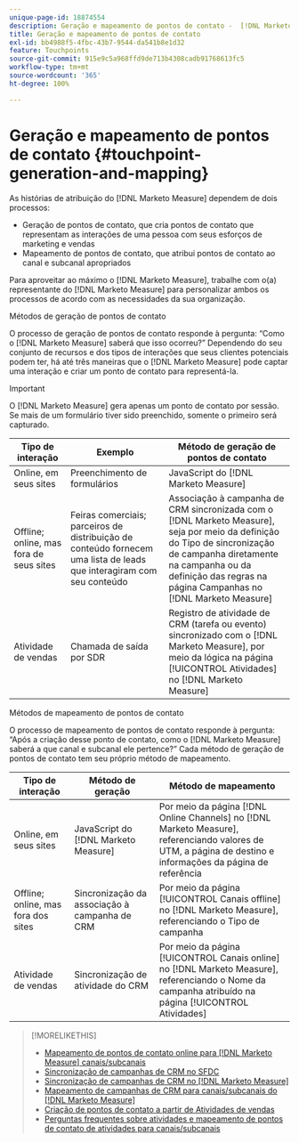 ```yaml
---
unique-page-id: 18874554
description: Geração e mapeamento de pontos de contato -  [!DNL Marketo Measure]
title: Geração e mapeamento de pontos de contato
exl-id: bb4988f5-4fbc-43b7-9544-da541b8e1d32
feature: Touchpoints
source-git-commit: 915e9c5a968ffd9de713b4308cadb91768613fc5
workflow-type: tm+mt
source-wordcount: '365'
ht-degree: 100%

---
```


# Geração e mapeamento de pontos de contato {#touchpoint-generation-and-mapping}

 As histórias de atribuição do [!DNL Marketo Measure] dependem de dois processos:

* Geração de pontos de contato, que cria pontos de contato que representam as interações de uma pessoa com seus esforços de marketing e vendas
* Mapeamento de pontos de contato, que atribui pontos de contato ao canal e subcanal apropriados

Para aproveitar ao máximo o [!DNL Marketo Measure], trabalhe com o(a) representante do [!DNL Marketo Measure] para personalizar ambos os processos de acordo com as necessidades da sua organização.

Métodos de geração de pontos de contato

O processo de geração de pontos de contato responde à pergunta: “Como o [!DNL Marketo Measure] saberá que isso ocorreu?” Dependendo do seu conjunto de recursos e dos tipos de interações que seus clientes potenciais podem ter, há até três maneiras que o [!DNL Marketo Measure] pode captar uma interação e criar um ponto de contato para representá-la.

>[!IMPORTANT]
>
>O [!DNL Marketo Measure] gera apenas um ponto de contato por sessão. Se mais de um formulário tiver sido preenchido, somente o primeiro será capturado.

| **Tipo de interação** | **Exemplo** | **Método de geração de pontos de contato** |
|---|---|---|
| Online, em seus sites | Preenchimento de formulários | JavaScript do [!DNL Marketo Measure] |
| Offline; online, mas fora de seus sites | Feiras comerciais; parceiros de distribuição de conteúdo fornecem uma lista de leads que interagiram com seu conteúdo | Associação à campanha de CRM sincronizada com o [!DNL Marketo Measure], seja por meio da definição do Tipo de sincronização de campanha diretamente na campanha ou da definição das regras na página Campanhas no [!DNL Marketo Measure] |
| Atividade de vendas | Chamada de saída por SDR | Registro de atividade de CRM (tarefa ou evento) sincronizado com o [!DNL Marketo Measure], por meio da lógica na página [!UICONTROL Atividades] no [!DNL Marketo Measure] |

Métodos de mapeamento de pontos de contato

O processo de mapeamento de pontos de contato responde à pergunta: “Após a criação desse ponto de contato, como o [!DNL Marketo Measure] saberá a que canal e subcanal ele pertence?” Cada método de geração de pontos de contato tem seu próprio método de mapeamento.

| **Tipo de interação** | **Método de geração** | **Método de mapeamento** |
|---|---|---|
| Online, em seus sites | JavaScript do [!DNL Marketo Measure] | Por meio da página [!DNL Online Channels] no [!DNL Marketo Measure], referenciando valores de UTM, a página de destino e informações da página de referência |
| Offline; online, mas fora dos sites | Sincronização da associação à campanha de CRM | Por meio da página [!UICONTROL Canais offline] no [!DNL Marketo Measure], referenciando o Tipo de campanha |
| Atividade de vendas | Sincronização de atividade do CRM | Por meio da página [!UICONTROL Canais online] no [!DNL Marketo Measure], referenciando o Nome da campanha atribuído na página [!UICONTROL Atividades] |

>[!MORELIKETHIS]
>
>* [Mapeamento de pontos de contato online para  [!DNL Marketo Measure] canais/subcanais](/help/channel-tracking-and-setup/online-channels/online-custom-channel-setup.md)
>* [Sincronização de campanhas de CRM no SFDC](/help/channel-tracking-and-setup/offline-channels/legacy-processes/syncing-offline-campaigns.md)
>* [Sincronização de campanhas de CRM no  [!DNL Marketo Measure]](/help/channel-tracking-and-setup/offline-channels/custom-campaign-sync.md)
>* [Mapeamento de campanhas de CRM para canais/subcanais do  [!DNL Marketo Measure] ](/help/channel-tracking-and-setup/offline-channels/offline-custom-channel-setup.md)
>* [Criação de pontos de contato a partir de Atividades de vendas](/help/advanced-marketo-measure-features/activities-attribution/salesforce-activities-attribution.md)
>* [Perguntas frequentes sobre atividades e mapeamento de pontos de contato de atividades para canais/subcanais](/help/advanced-marketo-measure-features/activities-attribution/activities-attribution-faq.md)

